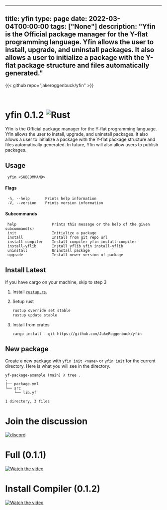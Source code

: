 
---
title: yfin
type: page
date: 2022-03-04T00:00:00
tags: ["None"]
description: "Yfin is the Official package manager for the Y-flat programming language. Yfin allows the user to install, upgrade, and uninstall packages. It also allows a user to initialize a package with the Y-flat package structure and files automatically generated."
---

{{< github repo="jakeroggenbuck/yfin" >}}

<br>

# yfin 0.1.2 ![Rust](https://img.shields.io/github/workflow/status/jakeroggenbuck/yfin/Rust?style=for-the-badge)

Yfin is the Official package manager for the Y-flat programming language.
Yfin allows the user to install, upgrade, and uninstall packages. It also allows a user to initialize a package with the Y-flat package structure and files automatically generated. In future, Yfin will also allow users to publish packages.

## Usage
```
 yfin <SUBCOMMAND>
```

#### Flags
```
 -h, --help       Prints help information
 -V, --version    Prints version information
```

#### Subcommands
```
 help                Prints this message or the help of the given subcommand(s)
 init                Initialize a package
 install             Install from git repo url
 install-compiler    Install compiler yfin install-compiler
 install-yflib       Install yflib yfin install-yflib
 uninstall           Uninstall package
 upgrade             Install newer version of package
```

## Install Latest
If you have cargo on your machine, skip to step 3

1. Install [`rustup.rs`](https://rustup.rs/).

2. Setup rust
   ```sh
   rustup override set stable
   rustup update stable
   ```

3. Install from crates
   ```
   cargo install --git https://github.com/JakeRoggenbuck/yfin
   ```

## New package
Create a new package with `yfin init <name>` or `yfin init` for the current directory.
Here is what you will see in the directory.
```
yf-package-example (main) λ tree .
.
├── package.yml
└── src
    └── lib.yf

1 directory, 3 files
```

# Join the discussion
<a href="https://discord.gg/v27SpPyj">![discord](https://img.shields.io/badge/Discord-7289DA?style=for-the-badge&logo=discord&logoColor=white)</a>

# Full (0.1.1)
[![Watch the video](https://i.imgur.com/nqnaLqW.png)](https://www.youtube.com/watch?v=IW0TiN3d7FI)

# Install Compiler (0.1.2)
[![Watch the video](https://i.imgur.com/iMEbOjP.png)](https://www.youtube.com/watch?v=F8Rc_zs_J1c)



